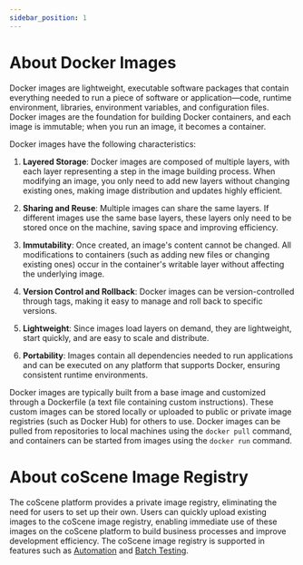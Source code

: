 ```yaml
---
sidebar_position: 1
---
```


# About Docker Images

Docker images are lightweight, executable software packages that contain everything needed to run a piece of software or application—code, runtime environment, libraries, environment variables, and configuration files. Docker images are the foundation for building Docker containers, and each image is immutable; when you run an image, it becomes a container.

Docker images have the following characteristics:

1. **Layered Storage**: Docker images are composed of multiple layers, with each layer representing a step in the image building process. When modifying an image, you only need to add new layers without changing existing ones, making image distribution and updates highly efficient.

2. **Sharing and Reuse**: Multiple images can share the same layers. If different images use the same base layers, these layers only need to be stored once on the machine, saving space and improving efficiency.

3. **Immutability**: Once created, an image's content cannot be changed. All modifications to containers (such as adding new files or changing existing ones) occur in the container's writable layer without affecting the underlying image.

4. **Version Control and Rollback**: Docker images can be version-controlled through tags, making it easy to manage and roll back to specific versions.

5. **Lightweight**: Since images load layers on demand, they are lightweight, start quickly, and are easy to scale and distribute.

6. **Portability**: Images contain all dependencies needed to run applications and can be executed on any platform that supports Docker, ensuring consistent runtime environments.

Docker images are typically built from a base image and customized through a Dockerfile (a text file containing custom instructions). These custom images can be stored locally or uploaded to public or private image registries (such as Docker Hub) for others to use. Docker images can be pulled from repositories to local machines using the `docker pull` command, and containers can be started from images using the `docker run` command.

# About coScene Image Registry

The coScene platform provides a private image registry, eliminating the need for users to set up their own. Users can quickly upload existing images to the coScene image registry, enabling immediate use of these images on the coScene platform to build business processes and improve development efficiency. The coScene image registry is supported in features such as [Automation](../workflow/1-quick-start-workflow.md) and [Batch Testing](../sim-and-tests/regression/1-intro.md).
